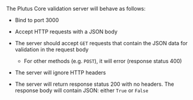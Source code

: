 The Plutus Core validation server will behave as follows:

  - Bind to port 3000

  - Accept HTTP requests with a JSON body

  - The server should accept `GET` requests that contain the JSON data for
    validation in the request body

    - For other methods (e.g. `POST`), it will error (response status 400)

  - The server will ignore HTTP headers

  - The server will return response status 200 with no headers. The response
    body will contain JSON: either `True` or `False`
